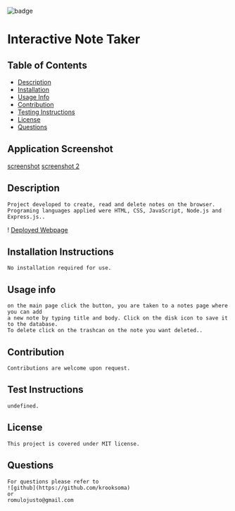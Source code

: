 ![badge](https://img.shields.io/static/v1?label=license&message=MIT&color=<green>)

# Interactive Note Taker


    
    

## Table of Contents
    
* [Description](#description)
* [Installation](#installation-instructions)
* [Usage Info](#usage-info)
* [Contribution](#contribution)
* [Testing Instructions](#test-instructions)
* [License](#license)
* [Questions](#questions)
  
## Application Screenshot  
  [screenshot](./Develop/public/assets/arcane-ridge-41546.herokuapp.com_.png)
  [screenshot 2](./Develop/public/assets/arcane-ridge-41546.herokuapp.com_notes.png)

## Description
    Project developed to create, read and delete notes on the browser. 
    Programing languages applied were HTML, CSS, JavaScript, Node.js and Express.js..
    
! [Deployed Webpage](https://arcane-ridge-41546.herokuapp.com/)    

## Installation Instructions
    No installation required for use.

## Usage info
    on the main page click the button, you are taken to a notes page where you can add
    a new note by typing title and body. Click on the disk icon to save it to the database.
    To delete click on the trashcan on the note you want deleted..

## Contribution
    Contributions are welcome upon request.

## Test Instructions
    undefined.    

## License
    This project is covered under MIT license.

## Questions
    For questions please refer to 
    ![github](https://github.com/krooksoma)  
    or
    romulojusto@gmail.com
    
